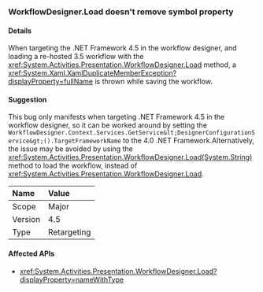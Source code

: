 ### WorkflowDesigner.Load doesn't remove symbol property

#### Details

When targeting the .NET Framework 4.5 in the workflow designer, and loading a re-hosted 3.5 workflow with the <xref:System.Activities.Presentation.WorkflowDesigner.Load> method, a <xref:System.Xaml.XamlDuplicateMemberException?displayProperty=fullName> is thrown while saving the workflow.

#### Suggestion

This bug only manifests when targeting .NET Framework 4.5 in the workflow designer, so it can be worked around by setting the `WorkflowDesigner.Context.Services.GetService&lt;DesignerConfigurationService&gt;().TargetFrameworkName` to the 4.0 .NET Framework.Alternatively, the issue may be avoided by using the <xref:System.Activities.Presentation.WorkflowDesigner.Load(System.String)> method to load the workflow, instead of <xref:System.Activities.Presentation.WorkflowDesigner.Load>.

| Name    | Value       |
|:--------|:------------|
| Scope   | Major       |
| Version | 4.5         |
| Type    | Retargeting |

#### Affected APIs

- <xref:System.Activities.Presentation.WorkflowDesigner.Load?displayProperty=nameWithType>
